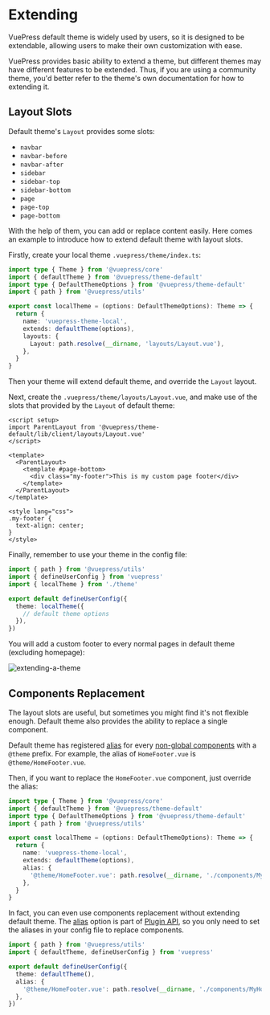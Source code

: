 # Extending

VuePress default theme is widely used by users, so it is designed to be extendable, allowing users to make their own customization with ease.

VuePress provides basic ability to extend a theme, but different themes may have different features to be extended. Thus, if you are using a community theme, you'd better refer to the theme's own documentation for how to extending it.

## Layout Slots

Default theme's `Layout` provides some slots:

- `navbar`
- `navbar-before`
- `navbar-after`
- `sidebar`
- `sidebar-top`
- `sidebar-bottom`
- `page`
- `page-top`
- `page-bottom`

With the help of them, you can add or replace content easily. Here comes an example to introduce how to extend default theme with layout slots.

Firstly, create your local theme `.vuepress/theme/index.ts`:

```ts
import type { Theme } from '@vuepress/core'
import { defaultTheme } from '@vuepress/theme-default'
import type { DefaultThemeOptions } from '@vuepress/theme-default'
import { path } from '@vuepress/utils'

export const localTheme = (options: DefaultThemeOptions): Theme => {
  return {
    name: 'vuepress-theme-local',
    extends: defaultTheme(options),
    layouts: {
      Layout: path.resolve(__dirname, 'layouts/Layout.vue'),
    },
  }
}
```

Then your theme will extend default theme, and override the `Layout` layout.

Next, create the `.vuepress/theme/layouts/Layout.vue`, and make use of the slots that provided by the `Layout` of default theme:

```vue
<script setup>
import ParentLayout from '@vuepress/theme-default/lib/client/layouts/Layout.vue'
</script>

<template>
  <ParentLayout>
    <template #page-bottom>
      <div class="my-footer">This is my custom page footer</div>
    </template>
  </ParentLayout>
</template>

<style lang="css">
.my-footer {
  text-align: center;
}
</style>
```

Finally, remember to use your theme in the config file:

```ts
import { path } from '@vuepress/utils'
import { defineUserConfig } from 'vuepress'
import { localTheme } from './theme'

export default defineUserConfig({
  theme: localTheme({
    // default theme options
  }),
})
```

You will add a custom footer to every normal pages in default theme (excluding homepage):

![extending-a-theme](/images/cookbook/extending-a-theme-01.png)

## Components Replacement

The layout slots are useful, but sometimes you might find it's not flexible enough. Default theme also provides the ability to replace a single component.

Default theme has registered [alias](../plugin-api.md#alias) for every [non-global components](https://github.com/vuepress/vuepress-next/tree/main/packages/%40vuepress/theme-default/src/client/components) with a `@theme` prefix. For example, the alias of `HomeFooter.vue` is `@theme/HomeFooter.vue`.

Then, if you want to replace the `HomeFooter.vue` component, just override the alias:

```ts
import type { Theme } from '@vuepress/core'
import { defaultTheme } from '@vuepress/theme-default'
import type { DefaultThemeOptions } from '@vuepress/theme-default'
import { path } from '@vuepress/utils'

export const localTheme = (options: DefaultThemeOptions): Theme => {
  return {
    name: 'vuepress-theme-local',
    extends: defaultTheme(options),
    alias: {
      '@theme/HomeFooter.vue': path.resolve(__dirname, './components/MyHomeFooter.vue'),
    },
  }
}
```

In fact, you can even use components replacement without extending default theme. The [alias](../plugin-api.md#alias) option is part of [Plugin API](../plugin-api.md), so you only need to set the aliases in your config file to replace components.

```ts
import { path } from '@vuepress/utils'
import { defaultTheme, defineUserConfig } from 'vuepress'

export default defineUserConfig({
  theme: defaultTheme(),
  alias: {
    '@theme/HomeFooter.vue': path.resolve(__dirname, './components/MyHomeFooter.vue'),
  },
})
```
